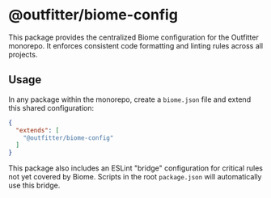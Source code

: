 # @outfitter/biome-config

This package provides the centralized Biome configuration for the Outfitter monorepo. It enforces consistent code formatting and linting rules across all projects.

## Usage

In any package within the monorepo, create a `biome.json` file and extend this shared configuration:

```json
{
  "extends": [
    "@outfitter/biome-config"
  ]
}
```

This package also includes an ESLint "bridge" configuration for critical rules not yet covered by Biome. Scripts in the root `package.json` will automatically use this bridge. 